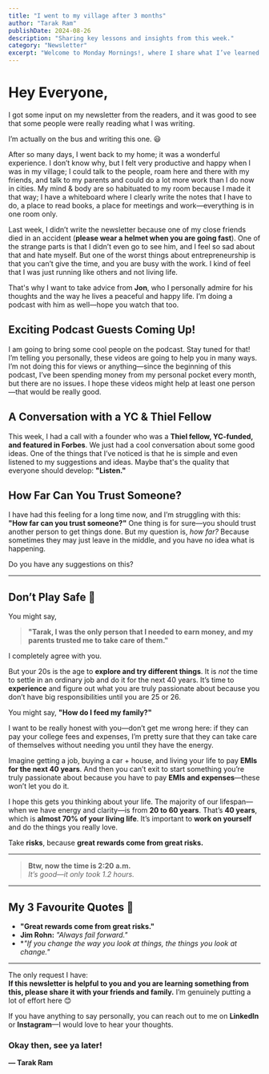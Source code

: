 ```yaml
---
title: "I went to my village after 3 months"
author: "Tarak Ram"
publishDate: 2024-08-26
description: "Sharing key lessons and insights from this week."
category: "Newsletter"
excerpt: "Welcome to Monday Mornings!, where I share what I’ve learned about life, business, and personal growth this week."
---
```


# Hey Everyone,

I got some input on my newsletter from the readers, and it was good to see that some people were really reading what I was writing.

I’m actually on the bus and writing this one. 😃

After so many days, I went back to my home; it was a wonderful experience. I don’t know why, but I felt very productive and happy when I was in my village; I could talk to the people, roam here and there with my friends, and talk to my parents and could do a lot more work than I do now in cities. My mind & body are so habituated to my room because I made it that way; I have a whiteboard where I clearly write the notes that I have to do, a place to read books, a place for meetings and work—everything is in one room only.

Last week, I didn’t write the newsletter because one of my close friends died in an accident (**please wear a helmet when you are going fast**). One of the strange parts is that I didn’t even go to see him, and I feel so sad about that and hate myself. But one of the worst things about entrepreneurship is that you can’t give the time, and you are busy with the work. I kind of feel that I was just running like others and not living life.  

That's why I want to take advice from **Jon**, who I personally admire for his thoughts and the way he lives a peaceful and happy life. I’m doing a podcast with him as well—hope you watch that too.

## Exciting Podcast Guests Coming Up!
I am going to bring some cool people on the podcast. Stay tuned for that! I’m telling you personally, these videos are going to help you in many ways. I’m not doing this for views or anything—since the beginning of this podcast, I’ve been spending money from my personal pocket every month, but there are no issues. I hope these videos might help at least one person—that would be really good.

## A Conversation with a YC & Thiel Fellow
This week, I had a call with a founder who was a **Thiel fellow, YC-funded, and featured in Forbes**. We just had a cool conversation about some good ideas. One of the things that I’ve noticed is that he is simple and even listened to my suggestions and ideas. Maybe that's the quality that everyone should develop: **"Listen."**

## How Far Can You Trust Someone?
I have had this feeling for a long time now, and I’m struggling with this: **"How far can you trust someone?"** One thing is for sure—you should trust another person to get things done. But my question is, *how far?* Because sometimes they may just leave in the middle, and you have no idea what is happening.  

Do you have any suggestions on this?

---

## Don’t Play Safe 🚀
You might say,  

> **"Tarak, I was the only person that I needed to earn money, and my parents trusted me to take care of them."**  

I completely agree with you.  

But your 20s is the age to **explore and try different things**. It is *not* the time to settle in an ordinary job and do it for the next 40 years. It’s time to **experience** and figure out what you are truly passionate about because you don’t have big responsibilities until you are 25 or 26.  

You might say, **"How do I feed my family?"**  

I want to be really honest with you—don’t get me wrong here: if they can pay your college fees and expenses, I’m pretty sure that they can take care of themselves without needing you until they have the energy.  

Imagine getting a job, buying a car + house, and living your life to pay **EMIs for the next 40 years**. And then you can’t exit to start something you’re truly passionate about because you have to pay **EMIs and expenses**—these won’t let you do it.

I hope this gets you thinking about your life. The majority of our lifespan—when we have energy and clarity—is from **20 to 60 years**. That’s **40 years**, which is **almost 70% of your living life**. It’s important to **work on yourself** and do the things you really love.

Take **risks**, because **great rewards come from great risks.**

---

> **Btw, now the time is 2:20 a.m.**  
> *It’s good—it only took 1.2 hours.*

---

## My 3 Favourite Quotes 💙  
- **"Great rewards come from great risks."**  
- **Jim Rohn:** *"Always fail forward."*  
- **"If you change the way you look at things, the things you look at change."*  

---

The only request I have:  
**If this newsletter is helpful to you and you are learning something from this, please share it with your friends and family.** I’m genuinely putting a lot of effort here 😊  

If you have anything to say personally, you can reach out to me on **LinkedIn** or **Instagram**—I would love to hear your thoughts.  

### Okay then, see ya later!  

**— Tarak Ram**
